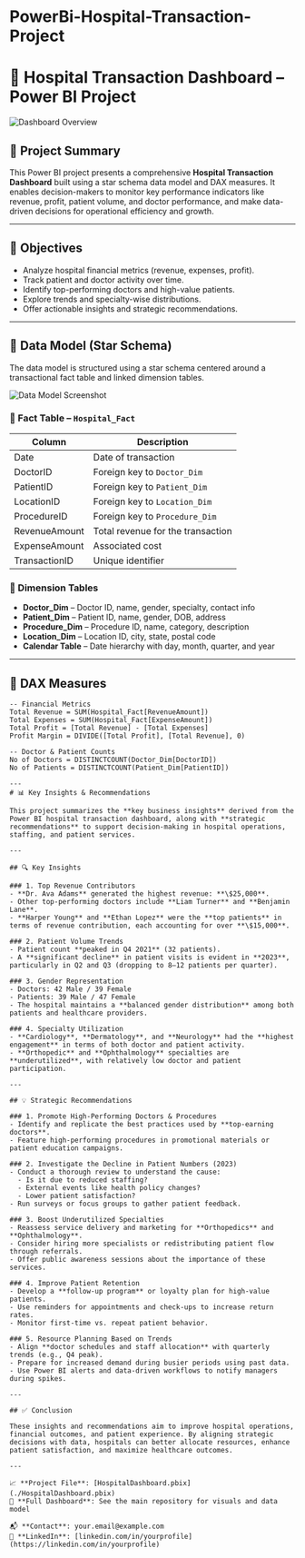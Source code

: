 # PowerBi-Hospital-Transaction-Project

# 🏥 Hospital Transaction Dashboard – Power BI Project

![Dashboard Overview](./screenshots/dashboard_overview.jpg)

## 📘 Project Summary

This Power BI project presents a comprehensive **Hospital Transaction Dashboard** built using a star schema data model and DAX measures. It enables decision-makers to monitor key performance indicators like revenue, profit, patient volume, and doctor performance, and make data-driven decisions for operational efficiency and growth.

---

## 📌 Objectives

- Analyze hospital financial metrics (revenue, expenses, profit).
- Track patient and doctor activity over time.
- Identify top-performing doctors and high-value patients.
- Explore trends and specialty-wise distributions.
- Offer actionable insights and strategic recommendations.

---

## 🧩 Data Model (Star Schema)

The data model is structured using a star schema centered around a transactional fact table and linked dimension tables.

![Data Model Screenshot](./screenshots/data_model.jpg)

### 📁 Fact Table – `Hospital_Fact`

| Column           | Description                        |
|------------------|------------------------------------|
| Date             | Date of transaction                |
| DoctorID         | Foreign key to `Doctor_Dim`        |
| PatientID        | Foreign key to `Patient_Dim`       |
| LocationID       | Foreign key to `Location_Dim`      |
| ProcedureID      | Foreign key to `Procedure_Dim`     |
| RevenueAmount    | Total revenue for the transaction  |
| ExpenseAmount    | Associated cost                    |
| TransactionID    | Unique identifier                  |

### 📁 Dimension Tables

- **Doctor_Dim** – Doctor ID, name, gender, specialty, contact info
- **Patient_Dim** – Patient ID, name, gender, DOB, address
- **Procedure_Dim** – Procedure ID, name, category, description
- **Location_Dim** – Location ID, city, state, postal code
- **Calendar Table** – Date hierarchy with day, month, quarter, and year

---

## 🧮 DAX Measures

```dax
-- Financial Metrics
Total Revenue = SUM(Hospital_Fact[RevenueAmount])
Total Expenses = SUM(Hospital_Fact[ExpenseAmount])
Total Profit = [Total Revenue] - [Total Expenses]
Profit Margin = DIVIDE([Total Profit], [Total Revenue], 0)

-- Doctor & Patient Counts
No of Doctors = DISTINCTCOUNT(Doctor_Dim[DoctorID])
No of Patients = DISTINCTCOUNT(Patient_Dim[PatientID])

---
# 📊 Key Insights & Recommendations

This project summarizes the **key business insights** derived from the Power BI hospital transaction dashboard, along with **strategic recommendations** to support decision-making in hospital operations, staffing, and patient services.

---

## 🔍 Key Insights

### 1. Top Revenue Contributors
- **Dr. Ava Adams** generated the highest revenue: **\$25,000**.
- Other top-performing doctors include **Liam Turner** and **Benjamin Lane**.
- **Harper Young** and **Ethan Lopez** were the **top patients** in terms of revenue contribution, each accounting for over **\$15,000**.

### 2. Patient Volume Trends
- Patient count **peaked in Q4 2021** (32 patients).
- A **significant decline** in patient visits is evident in **2023**, particularly in Q2 and Q3 (dropping to 8–12 patients per quarter).

### 3. Gender Representation
- Doctors: 42 Male / 39 Female  
- Patients: 39 Male / 47 Female  
- The hospital maintains a **balanced gender distribution** among both patients and healthcare providers.

### 4. Specialty Utilization
- **Cardiology**, **Dermatology**, and **Neurology** had the **highest engagement** in terms of both doctor and patient activity.
- **Orthopedic** and **Ophthalmology** specialties are **underutilized**, with relatively low doctor and patient participation.

---

## 💡 Strategic Recommendations

### 1. Promote High-Performing Doctors & Procedures
- Identify and replicate the best practices used by **top-earning doctors**.
- Feature high-performing procedures in promotional materials or patient education campaigns.

### 2. Investigate the Decline in Patient Numbers (2023)
- Conduct a thorough review to understand the cause:
  - Is it due to reduced staffing?
  - External events like health policy changes?
  - Lower patient satisfaction?
- Run surveys or focus groups to gather patient feedback.

### 3. Boost Underutilized Specialties
- Reassess service delivery and marketing for **Orthopedics** and **Ophthalmology**.
- Consider hiring more specialists or redistributing patient flow through referrals.
- Offer public awareness sessions about the importance of these services.

### 4. Improve Patient Retention
- Develop a **follow-up program** or loyalty plan for high-value patients.
- Use reminders for appointments and check-ups to increase return rates.
- Monitor first-time vs. repeat patient behavior.

### 5. Resource Planning Based on Trends
- Align **doctor schedules and staff allocation** with quarterly trends (e.g., Q4 peak).
- Prepare for increased demand during busier periods using past data.
- Use Power BI alerts and data-driven workflows to notify managers during spikes.

---

## ✅ Conclusion

These insights and recommendations aim to improve hospital operations, financial outcomes, and patient experience. By aligning strategic decisions with data, hospitals can better allocate resources, enhance patient satisfaction, and maximize healthcare outcomes.

---

📈 **Project File**: [HospitalDashboard.pbix](./HospitalDashboard.pbix)  
🧠 **Full Dashboard**: See the main repository for visuals and data model

📬 **Contact**: your.email@example.com  
🔗 **LinkedIn**: [linkedin.com/in/yourprofile](https://linkedin.com/in/yourprofile)

